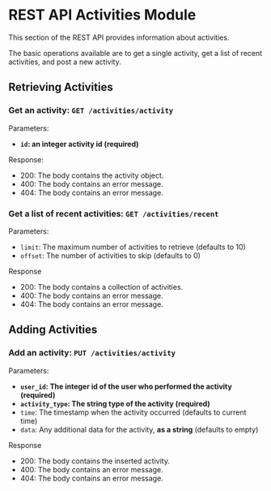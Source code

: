 # REST API Activities Module

This section of the REST API provides information about activities.

The basic operations available are to get a single activity, get
a list of recent activities, and post a new activity.

## Retrieving Activities

### Get an activity: `GET /activities/activity`

Parameters:
* **`id`: an integer activity id (required)**

Response:
* 200: The body contains the activity object.
* 400: The body contains an error message.
* 404: The body contains an error message.

### Get a list of recent activities: `GET /activities/recent`

Parameters:
* `limit`: The maximum number of activities to retrieve (defaults to 10)
* `offset`: The number of activities to skip (defaults to 0)

Response
* 200: The body contains a collection of activities.
* 400: The body contains an error message.
* 404: The body contains an error message.

## Adding Activities

### Add an activity: `PUT /activities/activity`

Parameters:
* **`user_id`: The integer id of the user who performed the activity (required)**
* **`activity_type`: The string type of the activity (required)**
* `time`: The timestamp when the activity occurred (defaults to current time)
* `data`: Any additional data for the activity, **as a string** (defaults to empty)

Response
* 200: The body contains the inserted activity.
* 400: The body contains an error message.
* 404: The body contains an error message.
